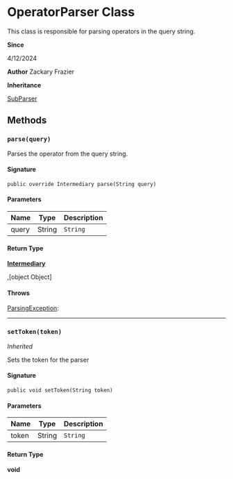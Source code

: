 # OperatorParser Class

This class is responsible for parsing operators in the query string.

**Since** 

4/12/2024

**Author** Zackary Frazier

**Inheritance**

[SubParser](SubParser.md)

## Methods
### `parse(query)`

Parses the operator from the query string.

#### Signature
```apex
public override Intermediary parse(String query)
```

#### Parameters
| Name | Type | Description |
|------|------|-------------|
| query | String | `String` |

#### Return Type
**[Intermediary](Intermediary.md)**

,[object Object]

#### Throws
[ParsingException](ParsingException.md): 

---

### `setToken(token)`

*Inherited*

Sets the token for the parser

#### Signature
```apex
public void setToken(String token)
```

#### Parameters
| Name | Type | Description |
|------|------|-------------|
| token | String | `String` |

#### Return Type
**void**